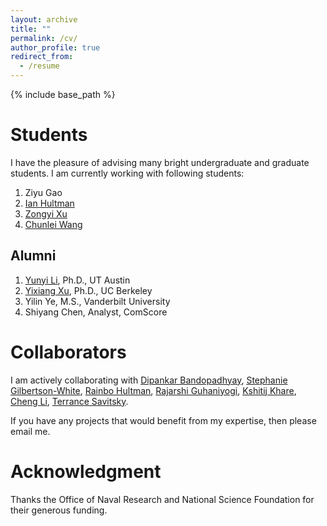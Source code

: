 ```yaml
---
layout: archive
title: ""
permalink: /cv/
author_profile: true
redirect_from:
  - /resume
---
```


{% include base_path %}


Students
======

I have the pleasure of advising many bright undergraduate and graduate students. I am currently working with following students:

1. Ziyu Gao
2. [Ian Hultman](https://stat.uiowa.edu/people)
1. [Zongyi Xu](https://stat.uiowa.edu/people)
1. [Chunlei Wang](https://stat.uiowa.edu/people)

Alumni
------

1. [Yunyi Li](https://www.mccombs.utexas.edu/PhD/Areas-of-Study/IROM), Ph.D., UT Austin
1. [Yixiang Xu](https://dlab.berkeley.edu/people/yixiang-xu), Ph.D., UC Berkeley 
2. Yilin Ye, M.S., Vanderbilt University
3. Shiyang Chen, Analyst, ComScore

Collaborators
======

I am actively collaborating with [Dipankar Bandopadhyay](https://www.people.vcu.edu/~dbandyop/), [Stephanie Gilbertson-White](http://www.nursing.uiowa.edu/faculty-staff/faculty-directory/sgilbertsonwhite), [Rainbo Hultman](https://hultman.lab.uiowa.edu/), [Rajarshi Guhaniyogi](https://users.soe.ucsc.edu/~rajguhaniyogi/), [Kshitij Khare](http://users.stat.ufl.edu/~kdkhare/), [Cheng Li](http://blog.nus.edu.sg/stalic/), [Terrance Savitsky](https://www.bls.gov/osmr/contact.htm). 

If you have any projects that would benefit from my expertise, then please email me. 

Acknowledgment
======

Thanks the Office of Naval Research and National Science Foundation for their generous funding. 
